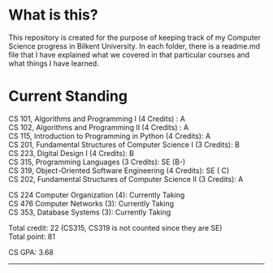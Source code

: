 # What is this?

This repository is created for the purpose of keeping track of my Computer Science progress in Bilkent University. In each folder, there is a readme.md file that I have explained what we covered in that particular courses and what things I have learned.

# Current Standing

CS 101, Algorithms and Programming I (4 Credits) : A <br>
CS 102, Algorithms and Programming II (4 Credits) : A  <br>
CS 115, Introduction to Programming in Python (4 Credits): A <br>
CS 201, Fundamental Structures of Computer Science I (3 Credits): B <br>
CS 223, Digital Design I (4 Credits): B <br>
CS 315, Programming Languages (3 Credits): SE (B-) <br>
CS 319, Object-Oriented Software Engineering (4 Credits): SE ( C) <br>
CS 202,  Fundamental Structures of Computer Science II (3 Credits): A <br>

CS 224 Computer Organization (4): Currently Taking  <br>
CS 476 Computer Networks (3): Currently Taking <br>
CS 353, Database Systems (3): Currently Taking <br>


Total credit: 22 (CS315, CS319 is not counted since they are SE) <br>
Total point: 81 <br>

CS GPA: 3.68 <br>

---
